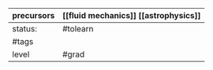 | precursors | [[fluid mechanics]] [[astrophysics]] |
| ---------- | ------------------------------------ |
| status:    | #tolearn                             |
| #tags      |                                      |
| level      | #grad                                |
